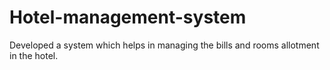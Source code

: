 # Hotel-management-system
Developed a system which helps in managing the bills and rooms allotment in the hotel.
